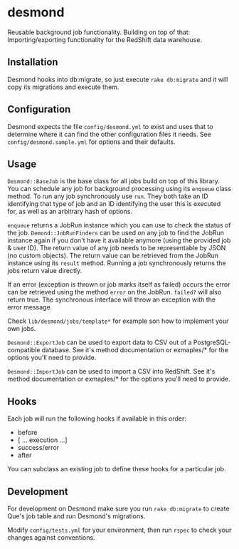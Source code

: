 desmond
=========
Reusable background job functionality. Building on top of that:
Importing/exporting functionality for the RedShift data warehouse.


Installation
---------------------
Desmond hooks into db:migrate, so just execute `rake db:migrate` and it will copy its migrations and execute them.

Configuration
---------------------
Desmond expects the file `config/desmond.yml` to exist and uses that to determine where it can find the other configuration files it needs. See `config/desmond.sample.yml` for options and their defaults.

Usage
---------------------
`Desmond::BaseJob` is the base class for all jobs build on top of this library. You can schedule any job for background processing using its `enqueue` class method. To run any job synchronously use `run`. They both take an ID identifying that type of job and an ID identifying the user this is executed for, as well as an arbitrary hash of options.

`enqueue` returns a JobRun instance which you can use to check the status of the job. `Demond::JobRunFinders` can be used on any job to find the JobRun instance again if you don't have it available anymore (using the provided job & user ID). The return value of any job needs to be representable by JSON (no custom objects). The return value can be retrieved from the JobRun instance using its `result` method. Running a job synchronously returns the jobs return value directly.

If an error (exception is thrown or job marks itself as failed) occurs the error can be retrieved using the method `error` on the JobRun. `failed?` will also return true. The synchronous interface will throw an exception with the error message.

Check `lib/desmond/jobs/template*` for example son how to implement your own jobs.

`Desmond::ExportJob` can be used to export data to CSV out of a PostgreSQL-compatible database. See it's method documentation or exmaples/* for the options you'll need to provide.

`Desmond::ImportJob` can be used to import a CSV into RedShift. See it's method documentation or exmaples/* for the options you'll need to provide.


Hooks
---------------------
Each job will run the following hooks if available in this order:
- before
- [ ... execution ...]
- success/error
- after

You can subclass an existing job to define these hooks for a particular job.

Development
---------------------
For development on Desmond make sure you run `rake db:migrate` to create Que's job table and run Desmond's migrations.

Modify `config/tests.yml` for your environment, then run `rspec` to check your changes against conventions.

